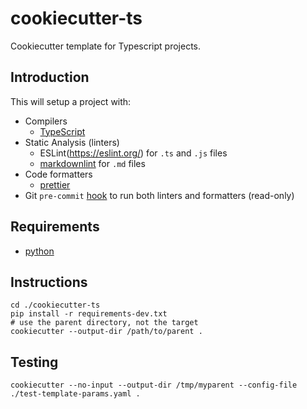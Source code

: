 # cookiecutter-ts

Cookiecutter template for Typescript projects.

## Introduction

This will setup a project with:

* Compilers
    * [TypeScript](https://www.typescriptlang.org/)
* Static Analysis (linters)
    * ESLint(https://eslint.org/) for `.ts` and `.js` files
    * [markdownlint](https://github.com/DavidAnson/markdownlint) for `.md` files
* Code formatters
    * [prettier](https://prettier.io/)
* Git `pre-commit` [hook](https://git-scm.com/book/en/v2/Customizing-Git-Git-Hooks) to run both linters and formatters (read-only)

## Requirements

* [python](https://www.python.org/)


## Instructions

    cd ./cookiecutter-ts
    pip install -r requirements-dev.txt
    # use the parent directory, not the target
    cookiecutter --output-dir /path/to/parent .
## Testing

    cookiecutter --no-input --output-dir /tmp/myparent --config-file ./test-template-params.yaml .
